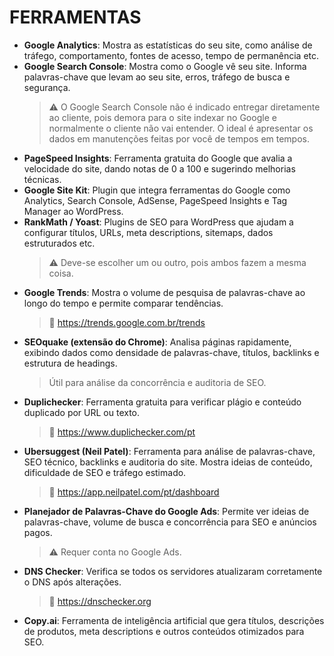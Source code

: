 # FERRAMENTAS

- **Google Analytics**: Mostra as estatísticas do seu site, como análise de tráfego, comportamento, fontes de acesso, tempo de permanência etc.
- **Google Search Console**: Mostra como o Google vê seu site. Informa palavras-chave que levam ao seu site, erros, tráfego de busca e segurança.  
  > ⚠️ O Google Search Console não é indicado entregar diretamente ao cliente, pois demora para o site indexar no Google e normalmente o cliente não vai entender. O ideal é apresentar os dados em manutenções feitas por você de tempos em tempos.
- **PageSpeed Insights**: Ferramenta gratuita do Google que avalia a velocidade do site, dando notas de 0 a 100 e sugerindo melhorias técnicas.
- **Google Site Kit**: Plugin que integra ferramentas do Google como Analytics, Search Console, AdSense, PageSpeed Insights e Tag Manager ao WordPress.
- **RankMath / Yoast**: Plugins de SEO para WordPress que ajudam a configurar títulos, URLs, meta descriptions, sitemaps, dados estruturados etc.  
  > ⚠️ Deve-se escolher um ou outro, pois ambos fazem a mesma coisa.
- **Google Trends**: Mostra o volume de pesquisa de palavras-chave ao longo do tempo e permite comparar tendências.  
  > 🔗 https://trends.google.com.br/trends
- **SEOquake (extensão do Chrome)**: Analisa páginas rapidamente, exibindo dados como densidade de palavras-chave, títulos, backlinks e estrutura de headings.  
  > Útil para análise da concorrência e auditoria de SEO.
- **Duplichecker**: Ferramenta gratuita para verificar plágio e conteúdo duplicado por URL ou texto.  
  > 🔗 https://www.duplichecker.com/pt
- **Ubersuggest (Neil Patel)**: Ferramenta para análise de palavras-chave, SEO técnico, backlinks e auditoria do site. Mostra ideias de conteúdo, dificuldade de SEO e tráfego estimado.  
  > 🔗 https://app.neilpatel.com/pt/dashboard
- **Planejador de Palavras-Chave do Google Ads**: Permite ver ideias de palavras-chave, volume de busca e concorrência para SEO e anúncios pagos.  
  > ⚠️ Requer conta no Google Ads.
- **DNS Checker**: Verifica se todos os servidores atualizaram corretamente o DNS após alterações.  
  > 🔗 https://dnschecker.org
- **Copy.ai**: Ferramenta de inteligência artificial que gera títulos, descrições de produtos, meta descriptions e outros conteúdos otimizados para SEO.
